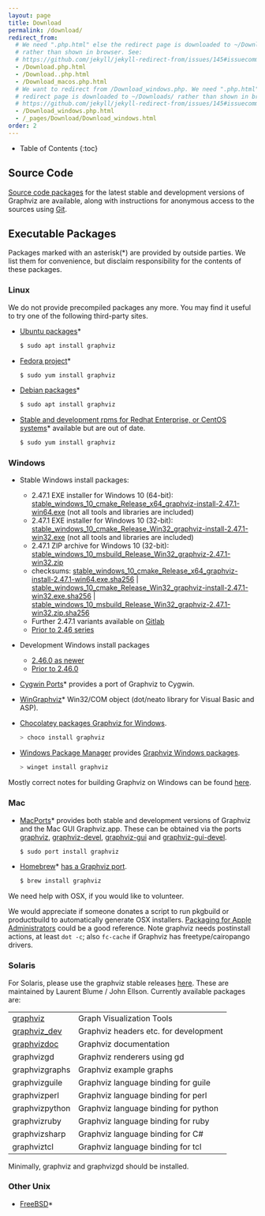 ```yaml
---
layout: page
title: Download
permalink: /download/
redirect_from:
  # We need ".php.html" else the redirect page is downloaded to ~/Downloads/
  # rather than shown in browser. See:
  # https://github.com/jekyll/jekyll-redirect-from/issues/145#issuecomment-392277818
  - /Download.php.html
  - /Download..php.html
  - /Download_macos.php.html
  # We want to redirect from /Download_windows.php. We need ".php.html" else the
  # redirect page is downloaded to ~/Downloads/ rather than shown in browser. See:
  # https://github.com/jekyll/jekyll-redirect-from/issues/145#issuecomment-392277818
  - /Download_windows.php.html
  - /_pages/Download/Download_windows.html
order: 2
---
```


* Table of Contents
{:toc}

## Source Code

[Source code packages](/download/source/) for the latest stable and
development versions of Graphviz are available, along with instructions for anonymous
access to the sources using [Git](http://git-scm.com/).

## Executable Packages

Packages marked with an asterisk(*) are provided by outside parties.
We list them for convenience, but disclaim responsibility for the contents of these packages.

### Linux

We do not provide precompiled packages any more.
You may find it useful to try one of the following third-party sites.

* [Ubuntu packages](https://packages.ubuntu.com/search?keywords=graphviz&searchon=names)*

  ```bash
  $ sudo apt install graphviz
  ```

* [Fedora project](https://apps.fedoraproject.org/packages/graphviz)*

  ```bash
  $ sudo yum install graphviz
  ```

* [Debian packages](http://packages.debian.org/search?suite=all&amp;searchon=names&amp;keywords=graphviz)*

  ```bash
  $ sudo apt install graphviz
  ```

* [Stable and development rpms for Redhat Enterprise, or CentOS systems](http://rpmfind.net/linux/rpm2html/search.php?query=graphviz)* available but are out of date.

  ```bash
  $ sudo yum install graphviz
  ```

<!---  The problem is that this probably just points back to graphviz.org * [Fedora](http://fedoraproject.org/)* On a working Fedora system, use `yum list "graphviz*"` to see all available Graphviz packages.  --->

### Windows

* Stable Windows install packages:
  * 2.47.1 EXE installer for Windows 10 (64-bit):
    [stable_windows_10_cmake_Release_x64_graphviz-install-2.47.1-win64.exe](https://gitlab.com/graphviz/graphviz/-/package_files/9574245/download)
    (not all tools and libraries are included)
  * 2.47.1 EXE installer for Windows 10 (32-bit):
    [stable_windows_10_cmake_Release_Win32_graphviz-install-2.47.1-win32.exe](https://gitlab.com/graphviz/graphviz/-/package_files/9574248/download)
    (not all tools and libraries are included)
  * 2.47.1 ZIP archive for Windows 10 (32-bit):
    [stable_windows_10_msbuild_Release_Win32_graphviz-2.47.1-win32.zip](https://gitlab.com/graphviz/graphviz/-/package_files/9574239/download)
  * checksums:
    [stable_windows_10_cmake_Release_x64_graphviz-install-2.47.1-win64.exe.sha256](https://gitlab.com/graphviz/graphviz/-/package_files/9574247/download)
    |
    [stable_windows_10_cmake_Release_Win32_graphviz-install-2.47.1-win32.exe.sha256](https://gitlab.com/graphviz/graphviz/-/package_files/9574250/download)
    |
    [stable_windows_10_msbuild_Release_Win32_graphviz-2.47.1-win32.zip.sha256](https://gitlab.com/graphviz/graphviz/-/package_files/9574241/download)
  * Further 2.47.1 variants available on
    [Gitlab](https://gitlab.com/graphviz/graphviz/-/packages/1647246)
  * [Prior to 2.46 series](https://www2.graphviz.org/Packages/stable/windows)
* Development Windows install packages
  * [2.46.0 as newer](https://gitlab.com/graphviz/graphviz/-/packages)
  * [Prior to 2.46.0](https://www2.graphviz.org/Packages/development/windows)
* [Cygwin Ports](http://sourceware.org/cygwinports/)* provides a port of Graphviz to Cygwin.
* [WinGraphviz](http://wingraphviz.sourceforge.net/wingraphviz/)* Win32/COM object (dot/neato library for Visual Basic and ASP).
* [Chocolatey packages Graphviz for Windows](https://chocolatey.org/packages/Graphviz).

  ```powershell
  > choco install graphviz
  ```

* [Windows Package Manager](https://docs.microsoft.com/en-gb/windows/package-manager/) provides
  [Graphviz Windows packages](https://github.com/microsoft/winget-pkgs/tree/master/manifests/Graphviz/Graphviz).

  ```powershell
  > winget install graphviz
  ```

Mostly correct notes for building Graphviz on Windows can be found
[here](/doc/winbuild.html).

### Mac

* [MacPorts](https://www.macports.org/)* provides both stable and development versions of
  Graphviz and the Mac GUI Graphviz.app. These can be obtained via the ports
  [graphviz](https://www.macports.org/ports.php?by=library&substr=graphviz),
  [graphviz-devel](https://www.macports.org/ports.php?by=name&substr=graphviz-devel),
  [graphviz-gui](https://www.macports.org/ports.php?by=name&substr=graphviz-gui)
  and [graphviz-gui-devel](https://www.macports.org/ports.php?by=name&substr=graphviz-gui-devel).

  ```bash
  $ sudo port install graphviz
  ```

* [Homebrew](https://brew.sh/)* [has a Graphviz port](https://formulae.brew.sh/formula/graphviz).

  ```bash
  $ brew install graphviz
  ```

We need help with OSX, if you would like to volunteer.

We would appreciate if someone donates a script to
run pkgbuild or productbuild to automatically generate OSX installers.
[Packaging for Apple Administrators](https://itunes.apple.com/us/book/packaging-for-apple-administrators/id1173928620?mt=11&ign-mpt=uo%3D4)
could be a good reference. Note graphviz needs postinstall actions, at least `dot -c`; also `fc-cache` if Graphviz has freetype/cairopango drivers.

### Solaris

For Solaris, please use the graphviz stable releases [here](http://www.opencsw.org/packages/). These are
maintained by Laurent Blume / John Ellson. Currently available packages are:

<table>
     <tr>
       <td><a href="https://www.opencsw.org/packages/CSWgraphviz/">graphviz</a></td>
       <td>Graph Visualization Tools</td></tr>
     <tr>
       <td><a href="https://www.opencsw.org/packages/CSWgraphviz-dev/">graphviz_dev</a></td>
       <td>Graphviz headers etc. for development</td>
     </tr>
     <tr>
       <td><a href="https://www.opencsw.org/packages/CSWgraphvizdoc/">graphvizdoc</a></td>
       <td>Graphviz documentation</td>
     </tr>
     <tr><td>graphvizgd</td><td>Graphviz renderers using gd</td></tr>
     <tr><td>graphvizgraphs</td><td>Graphviz example graphs</td></tr>
     <tr><td>graphvizguile</td><td>Graphviz language binding for guile</td></tr>
     <tr><td>graphvizperl</td><td>Graphviz language binding for perl</td></tr>
     <tr><td>graphvizpython</td><td>Graphviz language binding for python</td></tr>
     <tr><td>graphvizruby</td><td>Graphviz language binding for ruby</td></tr>
     <tr><td>graphvizsharp</td><td>Graphviz language binding for C#</td></tr>
     <tr><td>graphviztcl</td><td>Graphviz language binding for tcl</td></tr>
</table>

Minimally, graphviz and graphvizgd should be installed.

### Other Unix

* [FreeBSD](http://www.freshports.org/graphics/graphviz/)*






